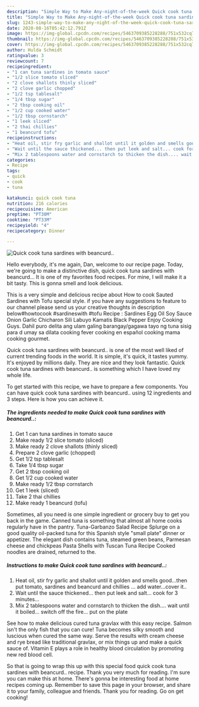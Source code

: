 ```yaml
---
description: "Simple Way to Make Any-night-of-the-week Quick cook tuna sardines with beancurd.."
title: "Simple Way to Make Any-night-of-the-week Quick cook tuna sardines with beancurd.."
slug: 1243-simple-way-to-make-any-night-of-the-week-quick-cook-tuna-sardines-with-beancurd
date: 2020-08-16T05:42:12.791Z
image: https://img-global.cpcdn.com/recipes/5463709385228288/751x532cq70/quick-cook-tuna-sardines-with-beancurd-recipe-main-photo.jpg
thumbnail: https://img-global.cpcdn.com/recipes/5463709385228288/751x532cq70/quick-cook-tuna-sardines-with-beancurd-recipe-main-photo.jpg
cover: https://img-global.cpcdn.com/recipes/5463709385228288/751x532cq70/quick-cook-tuna-sardines-with-beancurd-recipe-main-photo.jpg
author: Hulda Schmidt
ratingvalue: 3
reviewcount: 7
recipeingredient:
- "1 can tuna sardines in tomato sauce"
- "1/2 slice tomato sliced"
- "2 clove shallots thinly sliced"
- "2 clove garlic chopped"
- "1/2 tsp tablesalt"
- "1/4 tbsp sugar"
- "2 tbsp cooking oil"
- "1/2 cup cooked water"
- "1/2 tbsp cornstarch"
- "1 leek sliced"
- "2 thai chillies"
- "1 beancurd tofu"
recipeinstructions:
- "Heat oil, stir fry garlic and shallot until it golden and smells good...then put tomato, sardines and beancurd and chillies ... add water...cover it.."
- "Wait until the sauce thickened... then put leek and salt... cook for 3 minutes..."
- "Mix 2 tablespoons water and cornstarch to thicken the dish.... wait until it boiled... switch off the fire... put on the plate"
categories:
- Recipe
tags:
- quick
- cook
- tuna

katakunci: quick cook tuna 
nutrition: 216 calories
recipecuisine: American
preptime: "PT30M"
cooktime: "PT33M"
recipeyield: "4"
recipecategory: Dinner

---
```



![Quick cook tuna sardines with beancurd..](https://img-global.cpcdn.com/recipes/5463709385228288/751x532cq70/quick-cook-tuna-sardines-with-beancurd-recipe-main-photo.jpg)

Hello everybody, it's me again, Dan, welcome to our recipe page. Today, we're going to make a distinctive dish, quick cook tuna sardines with beancurd... It is one of my favorites food recipes. For mine, I will make it a bit tasty. This is gonna smell and look delicious.

This is a very simple and delicious recipe about How to cook Sauted Sardines with Tofu special style. if you have any suggestions to feature to our channel please send us your creative thoughts in description below#howtocook #sardineswith #tofu Recipe : Sardines Egg Oil Soy Sauce Onion Garlic Chicharon Sili Labuyo Kamatis Black Pepper Enjoy Cooking Guys. Dahil puro delita ang ulam galing barangay/gagawa tayo ng tuna sisig para d umay sa dilata cooking fever cooking en español cooking mama cooking gourmet.

Quick cook tuna sardines with beancurd.. is one of the most well liked of current trending foods in the world. It is simple, it's quick, it tastes yummy. It's enjoyed by millions daily. They are nice and they look fantastic. Quick cook tuna sardines with beancurd.. is something which I have loved my whole life.


To get started with this recipe, we have to prepare a few components. You can have quick cook tuna sardines with beancurd.. using 12 ingredients and 3 steps. Here is how you can achieve it.

<!--inarticleads1-->

##### The ingredients needed to make Quick cook tuna sardines with beancurd..:

1. Get 1 can tuna sardines in tomato sauce
1. Make ready 1/2 slice tomato (sliced)
1. Make ready 2 clove shallots (thinly sliced)
1. Prepare 2 clove garlic (chopped)
1. Get 1/2 tsp tablesalt
1. Take 1/4 tbsp sugar
1. Get 2 tbsp cooking oil
1. Get 1/2 cup cooked water
1. Make ready 1/2 tbsp cornstarch
1. Get 1 leek (sliced)
1. Take 2 thai chillies
1. Make ready 1 beancurd (tofu)


Sometimes, all you need is one simple ingredient or grocery buy to get you back in the game. Canned tuna is something that almost all home cooks regularly have in the pantry. Tuna-Garbanzo Salad Recipe Splurge on a good quality oil-packed tuna for this Spanish style &#34;small plate&#34; dinner or appetizer. The elegant dish contains tuna, steamed green beans, Parmesan cheese and chickpeas Pasta Shells with Tuscan Tuna Recipe Cooked noodles are drained, returned to the. 

<!--inarticleads2-->

##### Instructions to make Quick cook tuna sardines with beancurd..:

1. Heat oil, stir fry garlic and shallot until it golden and smells good...then put tomato, sardines and beancurd and chillies ... add water...cover it..
1. Wait until the sauce thickened... then put leek and salt... cook for 3 minutes...
1. Mix 2 tablespoons water and cornstarch to thicken the dish.... wait until it boiled... switch off the fire... put on the plate


See how to make delicious cured tuna gravlax with this easy recipe. Salmon isn&#39;t the only fish that you can cure! Tuna becomes silky smooth and luscious when cured the same way. Serve the results with cream cheese and rye bread like traditional gravlax, or mix things up and make a quick sauce of. Vitamin E plays a role in healthy blood circulation by promoting new red blood cell. 

So that is going to wrap this up with this special food quick cook tuna sardines with beancurd.. recipe. Thank you very much for reading. I'm sure you can make this at home. There's gonna be interesting food at home recipes coming up. Remember to save this page in your browser, and share it to your family, colleague and friends. Thank you for reading. Go on get cooking!
